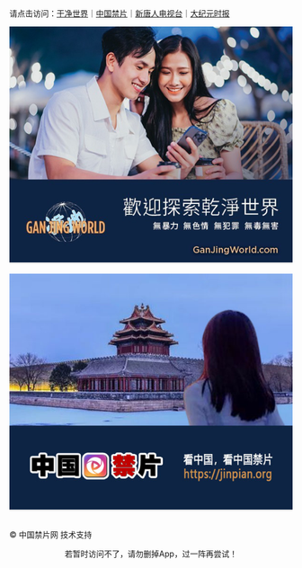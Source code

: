 <br>
<div id="home"></div>
<br>

请点击访问：<span><a href="https://rbz60z.bingte.site/62">干净世界</a>｜<span><a href="https://jp.z513.online/" target="_self">中国禁片</a></span>｜<span><a href="https://jp.z513.online/ntd-m/">新唐人电视台</a></span>｜<span><a href="https://jp.z513.online/dajiyuan/59114/">大纪元时报</a></span>

<div style="width:100%;background-color:#eee;"><a href="https://4r24df.daoli.shop/62" target="_self"><img src="https://github.com/JohnChen201502/jinpian/blob/master/git-ganjing.jpg?raw=true"/></a></div>
</br>

<div style="width:100%;background-color:#eee;"><a href="https://jp.z513.online/" target="_self"><img src="https://github.com/JohnChen201502/jinpian/blob/master/git-jinpian.jpg?raw=true"/></a></div>

</br>

© 中国禁片网 技术支持

<p align="center">若暂时访问不了，请勿删掉App，过一阵再尝试！</p>
